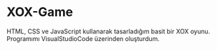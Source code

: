 # XOX-Game
HTML, CSS ve JavaScript kullanarak tasarladığım basit bir XOX oyunu.
Programımı VisualStudioCode üzerinden oluşturdum.
